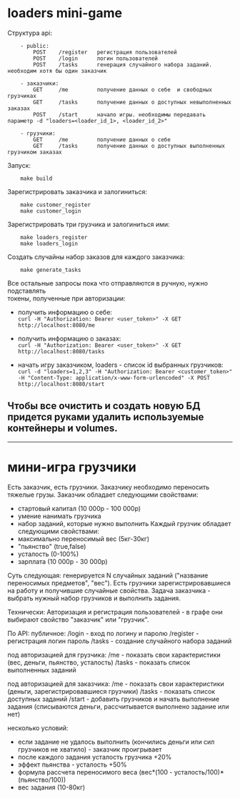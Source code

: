 # loaders mini-game

Структура api: 
```shell 
    - public:
        POST    /register   регистрация пользователей
        POST    /login      логин пользователей
        POST    /tasks      генерация случайного набора заданий. необходим хотя бы один заказчик

    - заказчики:
        GET     /me         получение данных о себе  и свободных грузчиках
        GET     /tasks      получение данных о доступных невыполненных заказах
        POST    /start      начало игры. необходимы передавать параметр -d "loaders=<loader_id_1>, <loader_id_2>"

    - грузчики:
        GET     /me         получение данных о себе
        GET     /tasks      получение данных о доступных выполненных грузчиком заказах
```

Запуск:  
```shell
    make build
```

Зарегистрировать заказчика и залогиниться: 
```shell
    make customer_register  
    make customer_login
```

Зарегистрировать три грузчика и залогиниться ими:
```shell  
    make loaders_register  
    make loaders_login
```

Создать случайны набор заказов для каждого заказчика:
```shell    
    make generate_tasks
```

Все остальные запросы пока что отправляются в ручную, нужно подставлять  
токены, полученные при авторизации:  

 - получить информацию о себе:  
    `curl -H "Authorization: Bearer <user_token>" -X GET http://localhost:8080/me`

 - получить информацию о заказах:  
    `curl -H "Authorization: Bearer <user_token>" -X GET http://localhost:8080/tasks`

 - начать игру заказчиком, loaders - список id выбранных грузчиков:  
    `curl -d "loaders=1,2,3" -H "Authorization: Bearer <customer_token>" -H "Content-Type: application/x-www-form-urlencoded" -X POST http://localhost:8080/start`


## Чтобы все очистить и создать новую БД придется руками удалить используемые контейнеры и volumes. 

---
# мини-игра грузчики
Есть заказчик, есть грузчики. Заказчику необходимо переносить тяжелые грузы. 
Заказчик обладает следующими свойствами:
- стартовый капитал (10 000р - 100 000р)
- умение нанимать грузчика
- набор заданий, которые нужно выполнить
Каждый грузчик обладает следующими свойствами: 
- максимально переносимый вес (5кг-30кг)
- "пьянство" (true,false)
- усталость (0-100%)
- зарплата (10 000р - 30 000р)

Суть следующая: генерируется N случайных заданий ("название переносимых предметов", "вес"). 
Есть грузчики зарегистрировавшиеся на работу и получившие случайные свойства. 
Задача заказчика - выбрать нужный набор грузчиков и выполнить задания.

Технически:
Авторизация и регистрация пользователей - в графе они выбирают свойство "заказчик" или "грузчик".

По API:
публичное:
/login - вход по логину и паролю
/register - регистрация логин пароль
/tasks - создание случайного набора заданий

 под авторизацией для грузчика:
/me - показать свои характеристики (вес, деньги, пьянство, усталость)
/tasks - показать список выполненных заданий

 под авторизацией для заказчика:
/me - показать свои характеристики (деньги, зарегистрировавшиеся грузчики)
/tasks - показать список доступных заданий
/start - добавить грузчиков и начать выполнение задания (списываются деньги, рассчитывается выполнено задание или нет)

несколько условий:
- если задание не удалось выполнить (кончились деньги или сил грузчиков не хватило) - заказчик проигрывает
- после каждого задания усталость грузчика +20%
- эффект пьянства - усталость +50%
- формула рассчета переносимого веса (вес*(100 - усталость/100)*(пьянство/100))
- вес задания (10-80кг)
